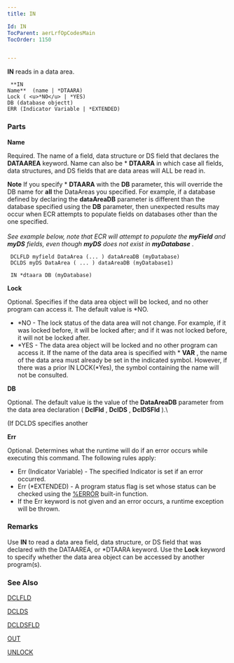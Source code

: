```yaml
---
title: IN

Id: IN
TocParent: aerLrfOpCodesMain
TocOrder: 1150


---
```


**IN** reads in a data area. 

```
 **IN
Name**  (name | *DTAARA)
Lock ( <u>*NO</u> | *YES)
DB (database objectt)
ERR (Indicator Variable | *EXTENDED)
```

### Parts

**Name** 

Required. The name of a field, data structure or DS field that declares the **DATAAREA** keyword. Name can also be * **DTAARA** in which case all fields, data structures, and DS fields that are data areas will ALL be read in.


**Note** If you specify * **DTAARA** with the **DB** parameter, this will override the DB name for **all** the DataAreas you specified. For example, if a database defined by declaring the **dataAreaDB** parameter is different than the database specified using the **DB** parameter, then unexpected results may occur when ECR attempts to populate fields on databases other than the one specified. <br /><br /> *See example below, note that ECR will attempt to populate the **myField** and **myDS** fields, even though **myDS** does not exist in **myDatabase** .*


```
 DCLFLD myfield DataArea (... ) dataAreaDB (myDatabase)
 DCLDS myDS DataArea ( ... ) dataAreaDB (myDatabase1)

 IN *dtaara DB (myDatabase)
```


**Lock** 

Optional. Specifies if the data area object will be locked, and no other program can access it. The default value is *NO.


- *NO - The lock status of the data area will not change. For example, if it was locked before, it will be locked after; and if it was not locked before, it will not be locked after.
- *YES - The data area object will be locked and no other program can access it. If the name of the data area is specified with * **VAR** , the name of the data area must already be set in the indicated symbol. However, if there was a prior IN LOCK(*Yes), the symbol containing the name will not be consulted.


**DB** 

Optional. The default value is the value of the **DataAreaDB** parameter from the data area declaration ( **DclFld** , **DclDS** , **DclDSFld** ).\


(If DCLDS specifies another


**Err** 

Optional. Determines what the runtime will do if an error occurs while executing this command. The following rules apply: 

- Err (Indicator Variable) - The specified Indicator is set if an error occurred.
- Err (*EXTENDED) - A program status flag is set whose status can be checked using the [%ERROR](ERROR_Function.html) built-in function.
- If the Err keyword is not given and an error occurs, a runtime exception will be thrown.


### Remarks
Use **IN** to read a data area field, data structure, or DS field that was declared with the DATAAREA, or *DTAARA keyword. Use the **Lock** keyword to specify whether the data area object can be accessed by another program(s). 

### See Also
[DCLFLD](DCLFLD.html) 

[DCLDS](DCLDS.html) 

[DCLDSFLD](DCLDSFLD.html) 

[OUT](OUT.html) 

[UNLOCK](UNLOCK.html) 
